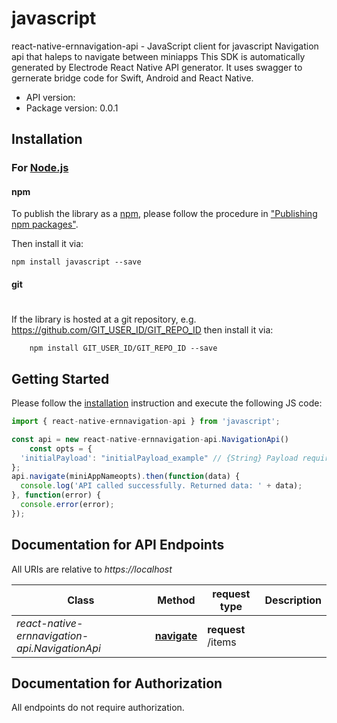 # javascript

react-native-ernnavigation-api - JavaScript client for javascript
Navigation api that haleps to navigate between miniapps
This SDK is automatically generated by Electrode React Native API generator.
It uses swagger to gernerate bridge code for Swift, Android and React Native.

- API version: 
- Package version: 0.0.1

## Installation

### For [Node.js](https://nodejs.org/)

#### npm

To publish the library as a [npm](https://www.npmjs.com/),
please follow the procedure in ["Publishing npm packages"](https://docs.npmjs.com/getting-started/publishing-npm-packages).

Then install it via:

```shell
npm install javascript --save
```

#### git
#
If the library is hosted at a git repository, e.g.
https://github.com/GIT_USER_ID/GIT_REPO_ID
then install it via:

```shell
    npm install GIT_USER_ID/GIT_REPO_ID --save
```

## Getting Started

Please follow the [installation](#installation) instruction and execute the following JS code:

```javascript
import { react-native-ernnavigation-api } from 'javascript';

const api = new react-native-ernnavigation-api.NavigationApi()
    const opts = { 
  'initialPayload': "initialPayload_example" // {String} Payload required for the miniapp
};
api.navigate(miniAppNameopts).then(function(data) {
  console.log('API called successfully. Returned data: ' + data);
}, function(error) {
  console.error(error);
});

```

## Documentation for API Endpoints

All URIs are relative to *https://localhost*

Class | Method |request type | Description
------------ | ------------- | ------------- | -------------
*react-native-ernnavigation-api.NavigationApi* | [**navigate**](docs/NavigationApi.md#navigate) | **request** /items | 


## Documentation for Authorization

 All endpoints do not require authorization.


